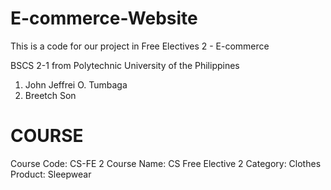# E-commerce-Website
This is a code for our project in Free Electives 2 - E-commerce

BSCS 2-1 from Polytechnic University of the Philippines
1. John Jeffrei O. Tumbaga
2. Breetch Son

# COURSE
Course Code: CS-FE 2
Course Name: CS Free Elective 2
Category: Clothes
Product: Sleepwear


